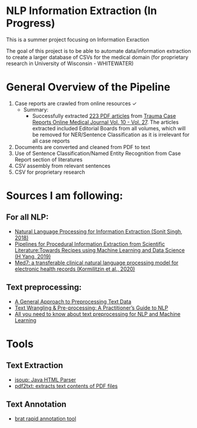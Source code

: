 # NLP Information Extraction (In Progress)

This is a summer project focusing on Information Exraction

The goal of this project is to be able to automate data/information extraction to create a larger database of CSVs for the medical domain (for proprietary research in University of Wisconsin - WHITEWATER)

# General Overview of the Pipeline

1. Case reports are crawled from online resources ✓
	- Summary:
		- Successfully extracted [223 PDF articles](https://github.com/carrliitos/NLPInformationExtraction/blob/master/src/java/main/preprocessing/textCollection/output1.csv) from [Trauma Case Reports Online Medical Journal Vol. 10 - Vol. 27](https://www.sciencedirect.com/journal/trauma-case-reports). The articles extracted included Editorial Boards from all volumes, which will be removed for NER/Sentence Classification as it is irrelevant for all case reports
2. Documents are converted and cleaned from PDF to text
3. Use of Sentence Classification/Named Entity Recognition from Case Report section of literatures
4. CSV assembly from relevant sentences
5. CSV for proprietary research

# Sources I am following:

## For all NLP:
- [Natural Language Processing for Information Extraction (Sonit Singh, 2018)](https://arxiv.org/abs/1807.02383)
- [Pipelines for Procedural Information Extraction from Scientific Literature:Towards Recipes using Machine Learning and Data Science (H Yang, 2019)](https://arxiv.org/pdf/1912.07747.pdf)
- [Med7: a transferable clinical natural language processing model for electronic health records (Kormilitzin et al., 2020)](https://arxiv.org/abs/2003.01271)

## Text preprocessing:
- [A General Approach to Preprocessing Text Data](https://www.kdnuggets.com/2017/12/general-approach-preprocessing-text-data.html)
- [Text Wrangling & Pre-processing: A Practitioner’s Guide to NLP](https://www.kdnuggets.com/2018/08/practitioners-guide-processing-understanding-text-2.html)
- [All you need to know about text preprocessing for NLP and Machine Learning](https://www.freecodecamp.org/news/all-you-need-to-know-about-text-preprocessing-for-nlp-and-machine-learning-bc1c5765ff67/)

# Tools

## Text Extraction
- [jsoup: Java HTML Parser](https://jsoup.org/)
- [pdf2txt: extracts text contents of PDF files](https://github.com/euske/pdfminer)

## Text Annotation
- [brat rapid annotation tool](http://brat.nlplab.org/)